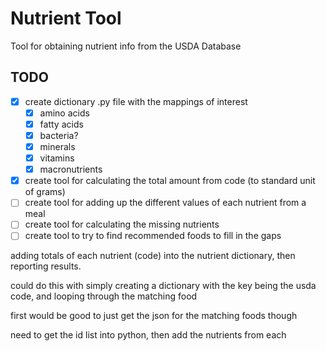 # Nutrient Tool

Tool for obtaining nutrient info from the USDA Database

## TODO

- [x] create dictionary .py file with the mappings of interest
  - [x] amino acids
  - [x] fatty acids
  - [x] bacteria?
  - [x] minerals
  - [x] vitamins
  - [x] macronutrients
- [x] create tool for calculating the total amount from code (to standard unit of grams)
- [ ] create tool for adding up the different values of each nutrient from a meal
- [ ] create tool for calculating the missing nutrients
- [ ] create tool to try to find recommended foods to fill in the gaps

adding totals of each nutrient (code) into the nutrient dictionary, then
reporting results.

could do this with simply creating a dictionary with the key being the usda
code, and looping through the matching food

first would be good to just get the json for the matching foods though

need to get the id list into python, then add the nutrients from each
